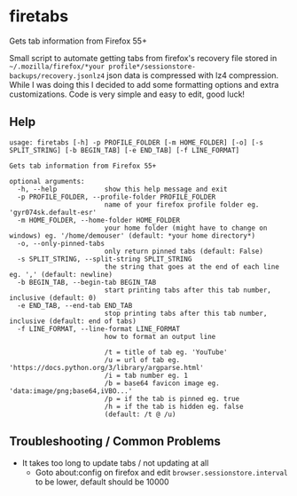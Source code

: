 # firetabs
Gets tab information from Firefox 55+

Small script to automate getting tabs from firefox's recovery file stored in ```~/.mozilla/firefox/*your profile*/sessionstore-backups/recovery.jsonlz4```
json data is compressed with lz4 compression. While I was doing this I decided to add some formatting options and extra customizations. Code is very simple
and easy to edit, good luck!

## Help
```
usage: firetabs [-h] -p PROFILE_FOLDER [-m HOME_FOLDER] [-o] [-s SPLIT_STRING] [-b BEGIN_TAB] [-e END_TAB] [-f LINE_FORMAT]

Gets tab information from Firefox 55+

optional arguments:
  -h, --help            show this help message and exit
  -p PROFILE_FOLDER, --profile-folder PROFILE_FOLDER
                        name of your firefox profile folder eg. 'gyr074sk.default-esr'
  -m HOME_FOLDER, --home-folder HOME_FOLDER
                        your home folder (might have to change on windows) eg. '/home/demouser' (default: *your home directory*)
  -o, --only-pinned-tabs
                        only return pinned tabs (default: False)
  -s SPLIT_STRING, --split-string SPLIT_STRING
                        the string that goes at the end of each line eg. ',' (default: newline)
  -b BEGIN_TAB, --begin-tab BEGIN_TAB
                        start printing tabs after this tab number, inclusive (default: 0)
  -e END_TAB, --end-tab END_TAB
                        stop printing tabs after this tab number, inclusive (default: end of tabs)
  -f LINE_FORMAT, --line-format LINE_FORMAT
                        how to format an output line
                        
                        /t = title of tab eg. 'YouTube'
                        /u = url of tab eg. 'https://docs.python.org/3/library/argparse.html'
                        /i = tab number eg. 1
                        /b = base64 favicon image eg. 'data:image/png;base64,iVBO...'
                        /p = if the tab is pinned eg. true
                        /h = if the tab is hidden eg. false
                        (default: /t @ /u)
```

## Troubleshooting / Common Problems
- It takes too long to update tabs / not updating at all
  - Goto about:config on firefox and edit ```browser.sessionstore.interval``` to be lower, default should be 10000
